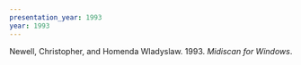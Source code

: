 ```yaml
---
presentation_year: 1993
year: 1993
---
```


Newell, Christopher, and Homenda Wladyslaw. 1993. <i>Midiscan for Windows</i>.